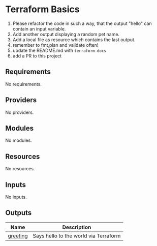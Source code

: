 # Terraform Basics

1. Please refactor the code in such a way, that the output "hello"
can contain an input variable.
2. Add another output displaying a random pet name.
3. Add a local file as resource which contains the last output.
4. remember to fmt,plan and validate often!
5. update the README.md with `terraform-docs`
6. add a PR to this project

## Requirements

No requirements.

## Providers

No providers.

## Modules

No modules.

## Resources

No resources.

## Inputs

No inputs.

## Outputs

| Name | Description |
|------|-------------|
| <a name="output_greeting"></a> [greeting](#output\_greeting) | Says hello to the world via Terraform |

